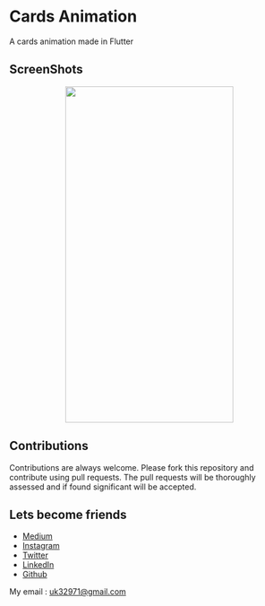 # Cards Animation
  A cards animation made in Flutter 

## ScreenShots
<img height=600 width=300 src="https://github.com/usman18/Flutter-Card-Animation/blob/master/screenshots/pic1.gif"
  hspace= 100
/>

## Contributions
Contributions are always welcome. Please fork this repository and contribute using pull requests. The pull requests will be thoroughly assessed and if found significant will be accepted.

## Lets become friends
- [Medium](https://medium.com/@usman18)
- [Instagram](https://www.instagram.com/usman__khan18)
- [Twitter](https://www.twitter.com/khan_usman_18)
- [LinkedIn](https://www.linkedin.com/in/usman-khan-7b04b1138)
- [Github](https://github.com/usman18)

My email : uk32971@gmail.com
